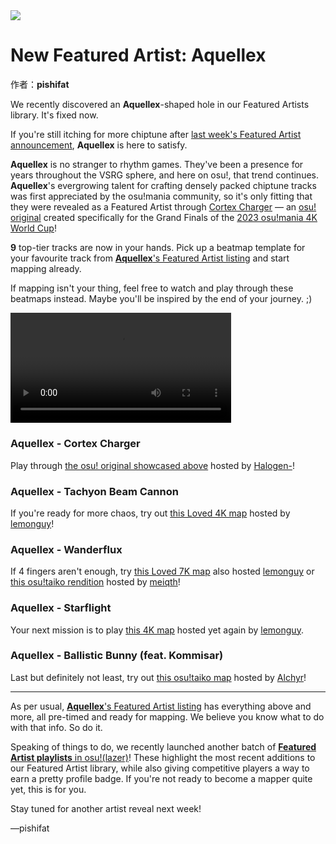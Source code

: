 <img src="https://i.ppy.sh/87e948530c4b09e340239f8fcbcf2fc8176de879/68747470733a2f2f6173736574732e7070792e73682f617274697374732f3338302f6865616465722e6a7067">

# New Featured Artist: Aquellex

作者：**pishifat**

We recently discovered an **Aquellex**-shaped hole in our Featured Artists library. It's fixed now.

If you're still itching for more chiptune after [last week's Featured Artist announcement](https://osu.ppy.sh/home/news/2023-09-10-new-featured-artist-kommisar), **Aquellex** is here to satisfy.

**Aquellex** is no stranger to rhythm games. They've been a presence for years throughout the VSRG sphere, and here on osu!, that trend continues. **Aquellex**'s evergrowing talent for crafting densely packed chiptune tracks was first appreciated by the osu!mania community, so it's only fitting that they were revealed as a Featured Artist through [Cortex Charger](https://osu.ppy.sh/beatmapsets/2062236) — an [osu! original](https://osu.ppy.sh/wiki/en/osu!_originals) created specifically for the Grand Finals of the [2023 osu!mania 4K World Cup](https://osu.ppy.sh/wiki/en/Tournaments/MWC/2023_4K)!

**9** top-tier tracks are now in your hands. Pick up a beatmap template for your favourite track from [**Aquellex**'s Featured Artist listing](https://osu.ppy.sh/beatmaps/artists/380) and start mapping already.

If mapping isn't your thing, feel free to watch and play through these beatmaps instead. Maybe you'll be inspired by the end of your journey. ;)

<video width="70%" controls="" style="box-sizing: border-box; display: inline-block; vertical-align: baseline; max-width: 100%;" src="https://assets.ppy.sh/artists/380/release_showcase.mp4"></video>

### Aquellex - Cortex Charger

Play through [the osu! original showcased above](https://osu.ppy.sh/beatmapsets/2062236) hosted by [Halogen-](https://osu.ppy.sh/users/169992)!

<audio><source src="https://assets.ppy.sh/artists/380/Songs/Aquellex%20-%20Cortex%20Charger.mp3" type="audio/mpeg">Your browser does not support the audio element.</audio>

### Aquellex - Tachyon Beam Cannon

If you're ready for more chaos, try out [this Loved 4K map](https://osu.ppy.sh/beatmapsets/852921) hosted by [lemonguy](https://osu.ppy.sh/users/4693052)!

<audio><source src="https://assets.ppy.sh/artists/380/Songs/Aquellex%20-%20Tachyon%20Beam%20Cannon.mp3" type="audio/mpeg">Your browser does not support the audio element.</audio>

### Aquellex - Wanderflux

If 4 fingers aren't enough, try [this Loved 7K map](https://osu.ppy.sh/beatmapsets/925899) also hosted [lemonguy](https://osu.ppy.sh/users/4693052) or [this osu!taiko rendition](https://osu.ppy.sh/beatmapsets/1763568) hosted by [meiqth](https://osu.ppy.sh/users/12565402)!

<audio><source src="https://assets.ppy.sh/artists/380/Songs/Aquellex%20-%20Wanderflux.mp3" type="audio/mpeg">Your browser does not support the audio element.</audio>

### Aquellex - Starflight

Your next mission is to play [this 4K map](https://osu.ppy.sh/beatmapsets/1752950) hosted yet again by [lemonguy](https://osu.ppy.sh/users/4693052).

<audio><source src="https://assets.ppy.sh/artists/380/Songs/Aquellex%20-%20Starflight.mp3" type="audio/mpeg">Your browser does not support the audio element.</audio>

### Aquellex - Ballistic Bunny (feat. Kommisar)

Last but definitely not least, try out [this osu!taiko map](https://osu.ppy.sh/beatmapsets/1079067) hosted by [Alchyr](https://osu.ppy.sh/users/4993032)!

<audio><source src="https://assets.ppy.sh/artists/380/Songs/Aquellex%20-%20Ballistic%20Bunny%20(feat.%20Kommisar).mp3" type="audio/mpeg">Your browser does not support the audio element.</audio>

------

As per usual, [**Aquellex**'s Featured Artist listing](https://osu.ppy.sh/beatmaps/artists/380) has everything above and more, all pre-timed and ready for mapping. We believe you know what to do with that info. So do it.

Speaking of things to do, we recently launched another batch of [**Featured Artist playlists** in osu!(lazer)](https://osu.ppy.sh/wiki/en/People/Featured_Artists/Featured_Artist_playlists)! These highlight the most recent additions to our Featured Artist library, while also giving competitive players a way to earn a pretty profile badge. If you're not ready to become a mapper quite yet, this is for you.

Stay tuned for another artist reveal next week!

—pishifat